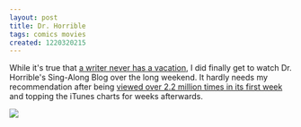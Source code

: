 ```yaml
---
layout: post
title: Dr. Horrible
tags: comics movies
created: 1220320215
---
```

While it's true that <a href="http://dragonwritingprompts.blogsome.com/2008/08/31/a-writer-never-has-a-vacation/">a writer never has a vacation</a>, I did finally get to watch Dr. Horrible's Sing-Along Blog over the long weekend.  It hardly needs my recommendation after being <a href="http://www.ew.com/ew/article/0,,20213067_20213068_20214910,00.html">viewed over 2.2 million times in its first week</a> and topping the iTunes charts for weeks afterwards.<!--break-->

<a href="http://www.drhorrible.com"><img src="http://www.drhorrible.com/images/banners/big_square.gif" border="0"></a>
